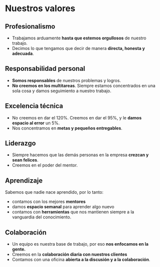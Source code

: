 # **Nuestros valores**

## Profesionalismo
* Trabajamos arduamente **hasta que estemos orgullosos** de nuestro trabajo.
* Decimos lo que tengamos que decir de manera **directa, honesta y adecuada**.

## Responsabilidad personal
* **Somos responsables** de nuestros problemas y logros.
* **No creemos en los multitareas**. Siempre estamos concentrados en una sola cosa y damos seguimiento a nuestro trabajo.

## Excelencia técnica
* No creemos en dar el 120%. Creemos en dar el 95%, y le **damos espacio al error** un 5%.
* Nos concentramos en **metas y pequeños entregables**.

## Liderazgo
* Siempre hacemos que las demás personas en la empresa **crezcan y sean felices**.
* Creemos en el poder del mentor.

## Aprendizaje
Sabemos que nadie nace aprendido, por lo tanto:

* contamos con los mejores **mentores**
* damos **espacio semanal** para aprender algo nuevo
* contamos con **herramientas** que nos mantienen siempre a la vanguardia del conocimiento.

## Colaboración
* Un equipo es nuestra base de trabajo, por eso **nos enfocamos en la gente.**
* Creemos en la **colaboración diaria con nuestros clientes**
* Contamos con una oficina **abierta a la discusión y a la colaboración**.
